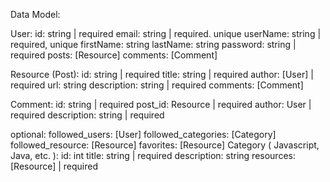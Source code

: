 Data Model:

User:
id: string              | required
email: string           | required. unique
userName: string        | required, unique
firstName: string
lastName: string
password: string        | required
posts: [Resource]
comments: [Comment]

Resource (Post):
id: string              | required
title: string           | required
author: [User]          | required
url: string
description: string     | required
comments: [Comment]

Comment:
id: string              | required
post_id: Resource       | required
author: User            | required
description: string     | required


optional: 
followed_users: [User]
followed_categories: [Category]
followed_resource: [Resource]
favorites: [Resource]
Category ( Javascript, Java, etc. ):
id: int
title: string           | required
description: string
resources: [Resource]   | required